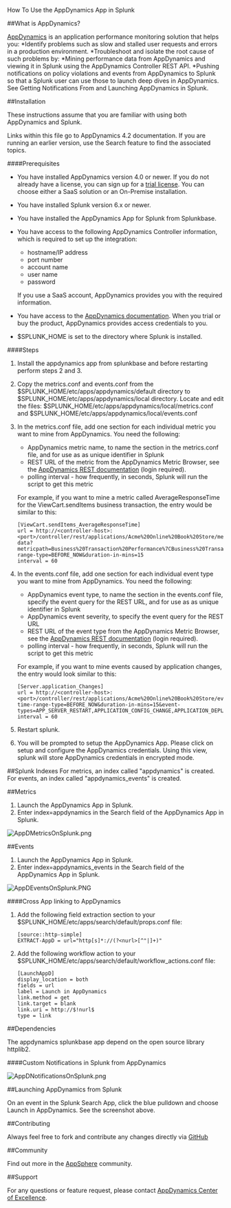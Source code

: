 
How To Use the AppDynamics App in Splunk

##What is AppDynamics?

[AppDynamics](http://www.appdynamics.com) is an application performance monitoring solution that helps you:
*Identify problems such as slow and stalled user requests and errors in a production environment.
*Troubleshoot and isolate the root cause of such problems by: 
*Mining performance data from AppDynamics and viewing it in Splunk using the AppDynamics Controller REST API. 
*Pushing notifications on policy violations and events from AppDynamics to Splunk so that a Splunk user can use those to launch deep dives in AppDynamics. See Getting Notifications From and Launching AppDynamics in Splunk.


##Installation

These instructions assume that you are familiar with using both AppDynamics and Splunk. 

Links within this file go to AppDynamics 4.2 documentation. If you are running an earlier version, use the Search feature to find the associated topics.

####Prerequisites


- You have installed AppDynamics version 4.0 or newer. If you do not already have a license, you can sign up for a [trial license]( https://portal.appdynamics.com/account/signup/signupForm/). You can choose either a SaaS solution or an On-Premise installation.
- You have installed Splunk version 6.x or newer.
- You have installed the AppDynamics App for Splunk from Splunkbase. 
- You have access to the following AppDynamics Controller information, which is required to set up the integration: 
   - hostname/IP address
   - port number
   - account name
   - user name
   - password
   
    If you use a SaaS account, AppDynamics provides you with the required information.
- You have access to the [AppDynamics documentation](https://docs.appdynamics.com/display/PRO42/AppDynamics+Essentials). When you trial or buy the product, AppDynamics provides access credentials to you.
- $SPLUNK_HOME is set to the directory where Splunk is installed.

####Steps
1.  Install the appdynamics app from splunkbase and before restarting perform steps 2 and 3.
2.  Copy the metrics.conf and events.conf from the $SPLUNK_HOME/etc/apps/appdynamics/default directory to $SPLUNK_HOME/etc/apps/appdynamics/local directory. Locate and edit the files: $SPLUNK_HOME/etc/apps/appdynamics/local/metrics.conf and $SPLUNK_HOME/etc/apps/appdynamics/local/events.conf
3.  In the metrics.conf file, add one section for each individual metric you want to mine from AppDynamics. You need the following:
    -   AppDynamics metric name, to name the section in the metrics.conf file, and for use as as unique identifier in Splunk
    -   REST URL of the metric from the AppDynamics Metric Browser, see the [AppDynamics REST documentation](https://docs.appdynamics.com/display/PRO42/Using+the+Controller+APIs)  (login required).
    -   polling interval - how frequently, in seconds, Splunk will run the script to get this metric

    For example, if you want to mine a metric called AverageResponseTime for the ViewCart.sendItems business transaction, the entry would be similar to this:
    
        [ViewCart.sendItems_AverageResponseTime]  
        url = http://<controller-host>:<port>/controller/rest/applications/Acme%20Online%20Book%20Store/metric-data?metricpath=Business%20Transaction%20Performance%7CBusiness%20Transactions%7CECommerce%7CViewCart.sendItems%7CAverage%20Response%20Time%20(ms)&time-range-type=BEFORE_NOW&duration-in-mins=15  
        interval = 60  
        
        
4.  In the events.conf file, add one section for each individual event type you want to mine from AppDynamics. You need the following:
    -   AppDynamics event type, to name the section in the events.conf file, specify the event query for the REST URL, and for use as as unique identifier in Splunk
    -   AppDynamics event severity, to specify the event query for the REST URL
    -   REST URL of the event type from the AppDynamics Metric Browser, see the [AppDynamics REST documentation](https://docs.appdynamics.com/display/PRO42/Alert+and+Respond+API#AlertandRespondAPI-RetrieveEventData)  (login required).
    -   polling interval - how frequently, in seconds, Splunk will run the script to get this metric

    For example, if you want to mine events caused by application changes, the entry would look similar to this:

        [Server.application_Changes]  
        url = http://<controller-host>:<port>/controller/rest/applications/Acme%20Online%20Book%20Store/events?time-range-type=BEFORE_NOW&duration-in-mins=15&event-types=APP_SERVER_RESTART,APPLICATION_CONFIG_CHANGE,APPLICATION_DEPLOYMENT&severities=INFO,WARN,ERROR  
        interval = 60  

5.  Restart splunk.
6.  You will be prompted to setup the AppDynamics App. Please click on setup and configure the AppDynamics credentials. Using this view, splunk will store AppDynamics credentials in encrypted mode.


##Splunk Indexes
For metrics, an index called "appdynamics" is created. 
For events, an index called "appdynamics_events" is created. 

##Metrics

1.  Launch the AppDynamics App in Splunk.
2.  Enter index=appdynamics in the Search field of the AppDynamics App in Splunk.  

![AppDMetricsOnSplunk.png](100353)

##Events

1.  Launch the AppDynamics App in Splunk.
2.  Enter index=appdynamics_events in the Search field of the AppDynamics App in Splunk.  

![AppDEventsOnSplunk.PNG](120359)




####Cross App linking to AppDynamics

1.  Add the following field extraction section to your $SPLUNK_HOME/etc/apps/search/default/props.conf file:
    
		[source::http-simple]  
		EXTRACT-AppD = url="http[s]*://(?<nurl>[^"|]+)"
    	
2.  Add the following workflow action to your $SPLUNK_HOME/etc/apps/search/default/workflow_actions.conf file:
    
		[LaunchAppD]  
		display_location = both  
		fields = url  
		label = Launch in AppDynamics  
		link.method = get  
		link.target = blank  
		link.uri = http://$!nurl$  
		type = link

##Dependencies

The appdynamics splunkbase app depend on the open source library httplib2.    
    
####Custom Notifications in Splunk from AppDynamics

![AppDNotificationsOnSplunk.png](100352)

##Launching AppDynamics from Splunk

On an event in the Splunk Search App, click the blue pulldown and choose Launch in AppDynamics. See the screenshot above.


##Contributing

Always feel free to fork and contribute any changes directly via [GitHub](https://github.com/Appdynamics/splunkbaseapp)

##Community

Find out more in the [AppSphere](https://www.appdynamics.com/community/exchange/) community.

##Support

For any questions or feature request, please contact [AppDynamics Center of Excellence](mailto:help@appdynamics.com).

